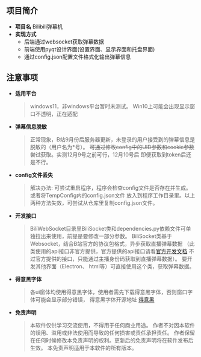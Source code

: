 
## 项目简介

- **项目名** Bilibili弹幕机
- **实现方式**
  - 后端通过websocket获取弹幕数据
  - 前端使用pyqt设计界面(设置界面、显示界面和托盘界面)
  - 通过config.json配置文件格式化输出弹幕信息

## 注意事项

- **适用平台** 
  > windows11，非windows平台暂时未测试。
    Win10上可能会出现显示窗口不透明，正在适配
- **弹幕信息脱敏** 
  > 正常现象，B站9月份后服务器更新，未登录的用户接受到的弹幕信息是脱敏的（用户名为*号）。
    ~~可通过修改config中的UID参数和cookie参数尝试获取~~。实测12月9号之前可行，12月10号后
    即便获取到token后还是不行。
- **config文件丢失**
  > 解决办法: 可尝试重启程序，程序会检查config文件是否存在并生成。或者将TempConfig内的config.json文件
    放入到程序工作目录里。以上两种方法失效，可尝试从仓库里复制config.json文件。
- **开发接口**
  > BiliWebSocket目录里BiliSocket类和dependencies.py依赖文件可单独拉出来使用，前提是要修改一部分参数。
    BiliSocket类基于Websocket，结合B站官方的协议包格式，异步获取直播弹幕数据
   （此类使用的api接口非官方提供，官方提供的api接口请看[官方开发文档](https://open-live.bilibili.com/document/)
    不过官方提供的接口，只能通过主播身份码获取到直播弹幕数据）。
    要开发其他界面（Electron、 html等）可直接使用这个类，获取弹幕数据。
- **得意黑字体**
  > 各ui窗体均使用得意黑字体，使用者需先下载得意黑字体，否则窗口字体可能会显示部分错误，
    得意黑字体开源地址 [得意黑](https://github.com/atelier-anchor/smiley-sans)
- **免责声明**
  > 本软件仅供学习交流使用，不得用于任何商业用途。
    作者不对因本软件的误用、滥用或非法使用而导致的任何损害或责任承担责任。
    作者保留在任何时候修改本免责声明的权利。更新后的免责声明将在软件发布后生效。
    本免责声明适用于本软件的所有版本。
  